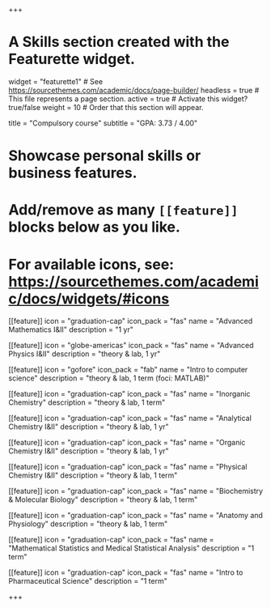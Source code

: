 +++
# A Skills section created with the Featurette widget.
widget = "featurette1"  # See https://sourcethemes.com/academic/docs/page-builder/
headless = true  # This file represents a page section.
active = true  # Activate this widget? true/false
weight = 10  # Order that this section will appear.

title = "Compulsory course"
subtitle = "GPA: 3.73 / 4.00"

# Showcase personal skills or business features.
# 
# Add/remove as many `[[feature]]` blocks below as you like.
# 
# For available icons, see: https://sourcethemes.com/academic/docs/widgets/#icons

[[feature]]
  icon = "graduation-cap"
  icon_pack = "fas"
  name = "Advanced Mathematics I&II"
  description = "1 yr"
  
[[feature]]
  icon = "globe-americas"
  icon_pack = "fas"
  name = "Advanced Physics I&II"
  description = "theory & lab, 1 yr"  
  
[[feature]]
  icon = "gofore"
  icon_pack = "fab"
  name = "Intro to computer science"
  description = "theory & lab, 1 term (foci: MATLAB)"
  
[[feature]]
  icon = "graduation-cap"
  icon_pack = "fas"
  name = "Inorganic Chemistry"
  description = "theory & lab, 1 term"
  
[[feature]]
  icon = "graduation-cap"
  icon_pack = "fas"
  name = "Analytical Chemistry I&II"
  description = "theory & lab, 1 yr"  
  
[[feature]]
  icon = "graduation-cap"
  icon_pack = "fas"
  name = "Organic Chemistry I&II"
  description = "theory & lab, 1 yr"
  
[[feature]]
  icon = "graduation-cap"
  icon_pack = "fas"
  name = "Physical Chemistry I&II"
  description = "theory & lab, 1 term"  
  
[[feature]]
  icon = "graduation-cap"
  icon_pack = "fas"
  name = "Biochemistry & Molecular Biology"
  description = "theory & lab, 1 term"  
  
[[feature]]
  icon = "graduation-cap"
  icon_pack = "fas"
  name = "Anatomy and Physiology"
  description = "theory & lab, 1 term"  
 
[[feature]]
  icon = "graduation-cap"
  icon_pack = "fas"
  name = "Mathematical Statistics and Medical Statistical Analysis"
  description = "1 term"      
  
[[feature]]
  icon = "graduation-cap"
  icon_pack = "fas"
  name = "Intro to Pharmaceutical Science"
  description = "1 term"     
 

+++

